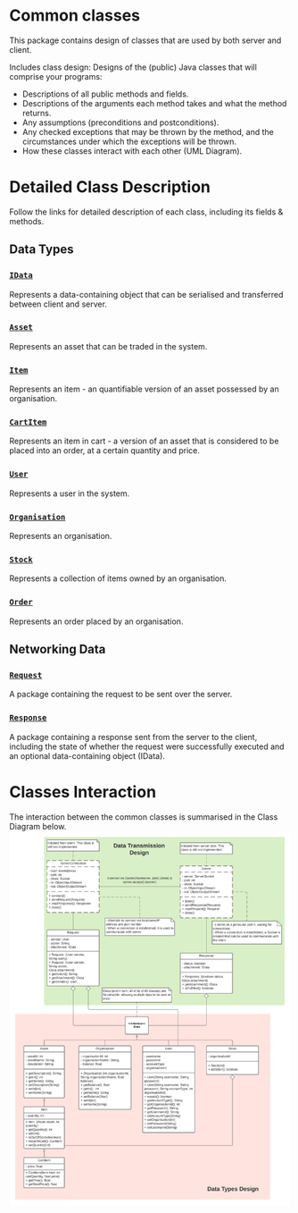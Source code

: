 # Common classes 
This package contains design of classes that are used by both server and client.

Includes class design: Designs of the (public) Java classes that will comprise your programs:
- Descriptions of all public methods and fields.
- Descriptions of the arguments each method takes and what the method returns.
- Any assumptions (preconditions and postconditions).
- Any checked exceptions that may be thrown by the method, and the circumstances under which the exceptions will be thrown.
- How these classes interact with each other (UML Diagram).

# Detailed Class Description
Follow the links for detailed description of each class, including its fields & methods.
## Data Types
### [`IData`](../../Documents/Detailed_Class_Description/common/dataClasses/IData.html)
Represents a data-containing object that can be serialised and transferred between client and server.

### [`Asset`](../../Documents/Detailed_Class_Description/common/dataClasses/Asset.html)
Represents an asset that can be traded in the system.

### [`Item`](../../Documents/Detailed_Class_Description/common/dataClasses/Item.html)
Represents an item - an quantifiable version of an asset possessed by an organisation.

### [`CartItem`](../../Documents/Detailed_Class_Description/common/dataClasses/CartItem.html)
Represents an item in cart - a version of an asset that is considered to be placed into an order, at a certain quantity and price.

### [`User`](../../Documents/Detailed_Class_Description/common/dataClasses/User.html)
Represents a user in the system.

### [`Organisation`](../../Documents/Detailed_Class_Description/common/dataClasses/Organisation.html)
Represents an organisation.

### [`Stock`](../../Documents/Detailed_Class_Description/common/dataClasses/Stock.html)
Represents a collection of items owned by an organisation.

### [`Order`](../../Documents/Detailed_Class_Description/common/dataClasses/Order.html)
Represents an order placed by an organisation.

## Networking Data
### [`Request`](../../Documents/Detailed_Class_Description/common/Request.html)
A package containing the request to be sent over the server.

### [`Response`](../../Documents/Detailed_Class_Description/common/Response.html)
A package containing a response sent from the server to the client, including the state of whether the request were successfully executed and an optional data-containing object (IData).

# Classes Interaction
The interaction between the common classes is summarised in the Class Diagram below.
![alt text](../../Documents/Common_Classes/CAB302_Common_Classes.png "UML Class Diagram of Data Transmission Design and Data Types Design")
